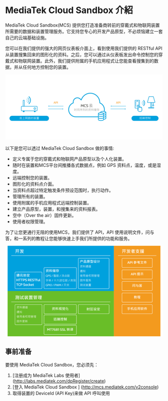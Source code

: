 # **MediaTek Cloud Sandbox 介紹**

MediaTek Cloud Sandbox(MCS)  提供您打造准备商转前的穿戴式和物联网装置所需要的数据和装置管理服务。它支持您专心的开发产品原型，不必烦恼建立一套自己的云端基础设施。

您可以在我们提供的强大的网页仪表板介面上，看到使用我们提供的 RESTful API 从装置搜集回来的图形化的资料。之后，您可以通过从仪表板发出命令控制您的穿戴式和物联网装置。此外，我们提供附属的手机应用程式让您能查看搜集到的数据，并从任何地方控制您的装置。


![](images/introduction/img_introduction_01.png)

以下是您可以透过 MediaTek Cloud Sandbox 做的事情:

- 定义专属于您的穿戴式和物联网产品原型以及个人化装置。
- 随时在装置和MCS平台间推播各式数据点，例如 GPS 资料点，温度，或是湿度。
- 远端控制您的装置。
- 图形化的资料点介面。
- 当资料点超过特定触发条件预设范围时，执行动作。
- 管理所有的装置。
- 使用附属的手机应用程式远端控制装置。
- 建立产品原型，装置，和搜集来的资料报表。
- 空中（Over the air）固件更新。
- 使用者权限管理。


为了让您更通行无阻的使用MCS，我们提供了 API，API 使用说明文件，问与答，和一系列的教程让您能够快速上手我们所提供的功能和服务。


![](images/introduction/img_introduction_02.png)


## **事前准备**
要使用 MediaTek Cloud Sandbox，您必须先：
1. [注册成为 MediaTek Labs 使用者] (http://labs.mediatek.com/dpRegister/create)
2. [登入 MediaTek Cloud Sandbox ] (http://mcs.mediatek.com/v2console)
3. 取得装置的 DeviceId (API Key)来做 API 呼叫使用
